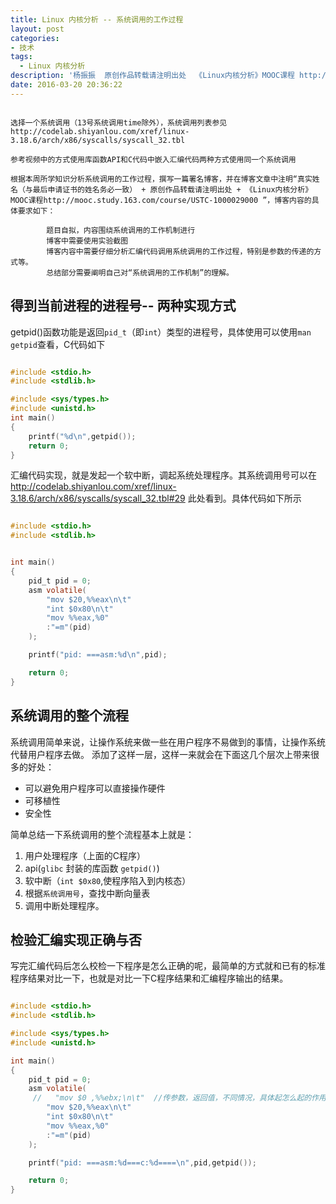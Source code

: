 ```yaml
---
title: Linux 内核分析 -- 系统调用的工作过程
layout: post
categories:
- 技术
tags:
  - Linux 内核分析
description: '杨振振  原创作品转载请注明出处  《Linux内核分析》MOOC课程 http://www.xuetangx.com/courses/course-v1:ustcX+USTC001+_/about'
date: 2016-03-20 20:36:22
---
```



```shell

选择一个系统调用（13号系统调用time除外），系统调用列表参见http://codelab.shiyanlou.com/xref/linux-3.18.6/arch/x86/syscalls/syscall_32.tbl

参考视频中的方式使用库函数API和C代码中嵌入汇编代码两种方式使用同一个系统调用

根据本周所学知识分析系统调用的工作过程，撰写一篇署名博客，并在博客文章中注明“真实姓名（与最后申请证书的姓名务必一致） + 原创作品转载请注明出处 + 《Linux内核分析》MOOC课程http://mooc.study.163.com/course/USTC-1000029000 ”，博客内容的具体要求如下：

        题目自拟，内容围绕系统调用的工作机制进行
        博客中需要使用实验截图
        博客内容中需要仔细分析汇编代码调用系统调用的工作过程，特别是参数的传递的方式等。
        总结部分需要阐明自己对“系统调用的工作机制”的理解。
```


## 得到当前进程的进程号-- 两种实现方式

getpid()函数功能是返回`pid_t`（即`int`）类型的进程号，具体使用可以使用`man getpid`查看，C代码如下


```C

#include <stdio.h>
#include <stdlib.h>

#include <sys/types.h>
#include <unistd.h>
int main()
{
    printf("%d\n",getpid());
    return 0;
}


```


汇编代码实现，就是发起一个软中断，调起系统处理程序。其系统调用号可以在  http://codelab.shiyanlou.com/xref/linux-3.18.6/arch/x86/syscalls/syscall_32.tbl#29 此处看到。具体代码如下所示


```C

#include <stdio.h>
#include <stdlib.h>


int main()
{
    pid_t pid = 0;
    asm volatile(
        "mov $20,%%eax\n\t"
        "int $0x80\n\t"
        "mov %%eax,%0"
        :"=m"(pid)
    );

    printf("pid: ===asm:%d\n",pid);

    return 0;
}

```




## 系统调用的整个流程

系统调用简单来说，让操作系统来做一些在用户程序不易做到的事情，让操作系统代替用户程序去做。
添加了这样一层，这样一来就会在下面这几个层次上带来很多的好处：

- 可以避免用户程序可以直接操作硬件 
- 可移植性
- 安全性

简单总结一下系统调用的整个流程基本上就是：

1. 用户处理程序（上面的C程序）
2. api(`glibc` 封装的库函数 `getpid()`)
3. 软中断（`int $0x80`,使程序陷入到内核态）
3. 根据`系统调用号`，查找中断向量表
4. 调用中断处理程序。



## 检验汇编实现正确与否

写完汇编代码后怎么校检一下程序是怎么正确的呢，最简单的方式就和已有的标准程序结果对比一下，也就是对比一下C程序结果和汇编程序输出的结果。 


```C

#include <stdio.h>
#include <stdlib.h>

#include <sys/types.h>
#include <unistd.h>

int main()
{
    pid_t pid = 0;
    asm volatile(
     //   "mov $0 ,%%ebx;\n\t"  //传参数，返回值，不同情况，具体起怎么起的作用，还需要搞一下。
        "mov $20,%%eax\n\t"
        "int $0x80\n\t"
        "mov %%eax,%0"
        :"=m"(pid)
    );

    printf("pid: ===asm:%d===c:%d====\n",pid,getpid());

    return 0;
}

```



